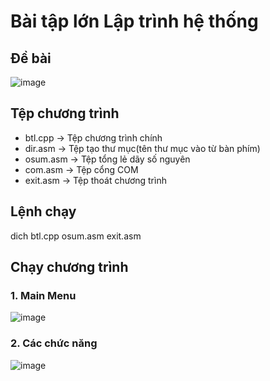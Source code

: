 # Bài tập lớn Lập trình hệ thống
## Đề bài
![image](https://github.com/dangvancong23012002/btl_assembly/assets/145835610/29b8d699-4343-4372-909c-93b675d75eed)
## Tệp chương trình 
- btl.cpp -> Tệp chương trình chính
- dir.asm -> Tệp tạo thư mục(tên thư mục vào từ bàn phím)
- osum.asm -> Tệp tổng lẻ dãy số nguyên
- com.asm -> Tệp cổng COM
- exit.asm -> Tệp thoát chương trình 
## Lệnh chạy
dich btl.cpp osum.asm exit.asm 
## Chạy chương trình
### 1. Main Menu
![image](https://github.com/dangvancong23012002/btl_assembly/assets/111124018/e695aaa3-245a-4890-af5e-96a247411020)
### 2. Các chức năng
![image](https://github.com/dangvancong23012002/btl_assembly/assets/111124018/ab0ddf3b-052d-4a3c-a37a-b0b688649495)



